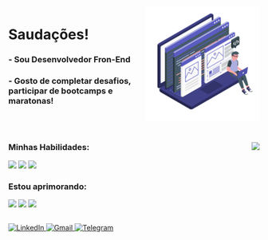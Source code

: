 <img src="./public/brand-illustration-animate.svg" width=230 align="right" />
<div>
  <h1 align="left">
    Saudações!
  </h1>
  <h3>- Sou Desenvolvedor Fron-End</h3>
  <h3>- Gosto de completar desafios, participar de bootcamps e maratonas!</h3>
</div>

<br><br>

<div>
  <img align="right" src="https://github-readme-stats.vercel.app/api/top-langs/?username=willianigordeveloper&layout=compact&theme=github_dark"/>
  
  <div>
    <h3>Minhas Habilidades:</h3>
    <img src="https://img.shields.io/static/v1?label=&message=Sass&color=0d1117&style=for-the-badge&logo=Sass"/>
    <img src="https://img.shields.io/static/v1?label=&message=JavaScript&color=0d1117&style=for-the-badge&logo=JavaScript"/>
    <img src="https://img.shields.io/static/v1?label=&message=Tailwind CSS&color=0d1117&style=for-the-badge&logo=Tailwind CSS"/>
  </div>

  <div>
    <h3>Estou aprimorando:</h3>  
    <img src="https://img.shields.io/static/v1?label=&message=React&color=0d1117&style=for-the-badge&logo=React"/>
    <img src="https://img.shields.io/static/v1?label=&message=Next.js&color=0d1117&style=for-the-badge&logo=Next.js"/>
    <img src="https://img.shields.io/static/v1?label=&message=TypeScript&color=0d1117&style=for-the-badge&logo=TypeScript"/>
  </div>
</div>

<h2></h2>

<a href="https://www.linkedin.com/in/willian-igor-santos/" target="_blank" title="LinkedIn">
  <img src="https://img.shields.io/badge/LinkedIn-%23181717.svg?style=for-the-badge&logo=LinkedIn&logoColor=white&color=0A66C2" alt="LinkedIn" />
</a>

<a href="mailto:willianigordeveloper@gmail.com" target="_blank" title="Gmail">
  <img src="https://img.shields.io/badge/Email-%23181717.svg?style=for-the-badge&logo=Gmail&logoColor=white&color=EA4335" alt="Gmail" />
</a>

<a href="https://t.me/WillianIgor" target="_blank" title="Telegram">
  <img src="https://img.shields.io/badge/Telegram-%23181717.svg?style=for-the-badge&logo=Telegram&logoColor=white&color=26A5E4" alt="Telegram" />
</a>
